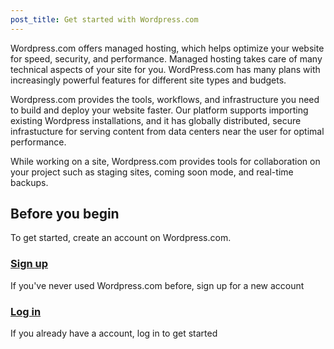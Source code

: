 ```yaml
---
post_title: Get started with Wordpress.com
---
```


Wordpress.com offers managed hosting, which helps optimize your website for speed, security, and performance. Managed hosting takes care of many technical aspects of your site for you. WordPress.com has many plans with increasingly powerful features for different site types and budgets.

Wordpress.com provides the tools, workflows, and infrastructure you need to build and deploy your website faster. Our platform supports importing existing Wordpress installations, and it has globally distributed, secure infrastucture for serving content from data centers near the user for optimal performance.

While working on a site, Wordpress.com provides tools for collaboration on your project such as staging sites, coming soon mode, and real-time backups.

## Before you begin

To get started, create an account on Wordpress.com.

### [Sign up](https://wordpress.com/start)

If you've never used Wordpress.com before, sign up for a new account

### [Log in](https://wordpress.com/log-in)

If you already have a account, log in to get started
